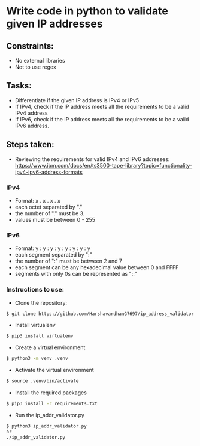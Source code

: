 # Write code in python to validate given IP addresses

## Constraints:
- No external libraries
- Not to use regex

## Tasks:
- Differentiate if the given IP address is IPv4 or IPv5
- If IPv4, check if the IP address meets all the requirements to be a valid IPv4 address
- If IPv6, check if the IP address meets all the requirements to be a valid IPv6 address. 

## Steps taken:
- Reviewing the requirements for valid IPv4 and IPv6 addresses: https://www.ibm.com/docs/en/ts3500-tape-library?topic=functionality-ipv4-ipv6-address-formats

### IPv4
- Format:  x . x . x . x
- each octet separated by "."
- the number of "." must be 3.
- values must be between 0 - 255

### IPv6
- Format: y : y : y : y : y : y : y : y
- each segment separated by ":"
- the number of ":" must be between 2 and 7
- each segment can be any hexadecimal value between 0 and FFFF
- segments with only 0s can be represented as "::"

### Instructions to use:
- Clone the repository:
```bash
$ git clone https://github.com/HarshavardhanG7697/ip_address_validator.git
```

- Install virtualenv
```bash
$ pip3 install virtualenv
```

- Create a virtual environment
```bash
$ python3 -m venv .venv
```

- Activate the virtual environment
```bash
$ source .venv/bin/activate
```

- Install the required packages
```bash
$ pip3 install -r requirements.txt
```

- Run the ip_addr_validator.py
```bash
$ python3 ip_addr_validator.py
or
./ip_addr_validator.py
```
